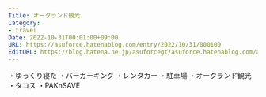 ```yaml
---
Title: オークランド観光
Category:
- travel
Date: 2022-10-31T00:01:00+09:00
URL: https://asuforce.hatenablog.com/entry/2022/10/31/000100
EditURL: https://blog.hatena.ne.jp/asuforcegt/asuforce.hatenablog.com/atom/entry/4207112889932172029
---
```


・ゆっくり寝た
・バーガーキング
・レンタカー
・駐車場
・オークランド観光
・タコス
・PAKnSAVE
